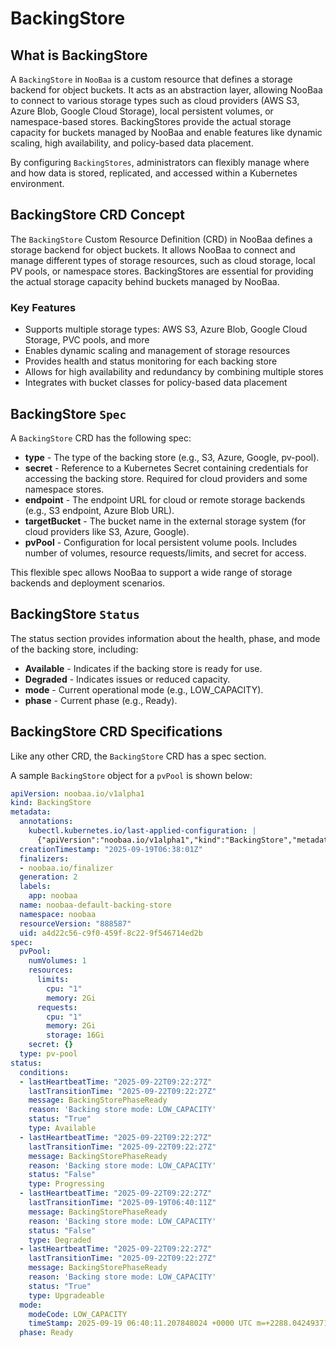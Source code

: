 # BackingStore

## What is BackingStore

A `BackingStore` in `NooBaa` is a custom resource that defines a storage backend for object buckets. It acts as an abstraction layer, allowing NooBaa to connect to various storage types such as cloud providers (AWS S3, Azure Blob, Google Cloud Storage), local persistent volumes, or namespace-based stores. BackingStores provide the actual storage capacity for buckets managed by NooBaa and enable features like dynamic scaling, high availability, and policy-based data placement.

By configuring `BackingStores`, administrators can flexibly manage where and how data is stored, replicated, and accessed within a Kubernetes environment.

## BackingStore CRD Concept

The `BackingStore` Custom Resource Definition (CRD) in NooBaa defines a storage backend for object buckets. It allows NooBaa to connect and manage different types of storage resources, such as cloud storage, local PV pools, or namespace stores. BackingStores are essential for providing the actual storage capacity behind buckets managed by NooBaa.

### Key Features
- Supports multiple storage types: AWS S3, Azure Blob, Google Cloud Storage, PVC pools, and more
- Enables dynamic scaling and management of storage resources
- Provides health and status monitoring for each backing store
- Allows for high availability and redundancy by combining multiple stores
- Integrates with bucket classes for policy-based data placement

## BackingStore `Spec`
A `BackingStore` CRD has the following spec:
- **type** - The type of the backing store (e.g., S3, Azure, Google, pv-pool).
- **secret** - Reference to a Kubernetes Secret containing credentials for accessing the backing store. Required for cloud providers and some namespace stores.
- **endpoint** - The endpoint URL for cloud or remote storage backends (e.g., S3 endpoint, Azure Blob URL).
- **targetBucket** - The bucket name in the external storage system (for cloud providers like S3, Azure, Google).
- **pvPool** - Configuration for local persistent volume pools. Includes number of volumes, resource requests/limits, and secret for access.

This flexible spec allows NooBaa to support a wide range of storage backends and deployment scenarios.

## BackingStore `Status`
The status section provides information about the health, phase, and mode of the backing store, including:
- **Available** - Indicates if the backing store is ready for use.
- **Degraded** - Indicates issues or reduced capacity.
- **mode** - Current operational mode (e.g., LOW_CAPACITY).
- **phase** - Current phase (e.g., Ready).

## BackingStore CRD Specifications
Like any other CRD, the `BackingStore` CRD has a spec section.

A sample `BackingStore` object for a `pvPool` is shown below:

```yaml
apiVersion: noobaa.io/v1alpha1
kind: BackingStore
metadata:
  annotations:
    kubectl.kubernetes.io/last-applied-configuration: |
      {"apiVersion":"noobaa.io/v1alpha1","kind":"BackingStore","metadata":{"annotations":{},"name":"noobaa-default-backing-store","namespace":"noobaa"},"spec":{"pvPool":{"numVolumes":1,"resources":{"limits":{"cpu":"1000m","memory":"2Gi"},"requests":{"cpu":"1000m","memory":"2Gi","storage":"16Gi"}},"secret":{}},"type":"pv-pool"}}
  creationTimestamp: "2025-09-19T06:38:01Z"
  finalizers:
  - noobaa.io/finalizer
  generation: 2
  labels:
    app: noobaa
  name: noobaa-default-backing-store
  namespace: noobaa
  resourceVersion: "888587"
  uid: a4d22c56-c9f0-459f-8c22-9f546714ed2b
spec:
  pvPool:
    numVolumes: 1
    resources:
      limits:
        cpu: "1"
        memory: 2Gi
      requests:
        cpu: "1"
        memory: 2Gi
        storage: 16Gi
    secret: {}
  type: pv-pool
status:
  conditions:
  - lastHeartbeatTime: "2025-09-22T09:22:27Z"
    lastTransitionTime: "2025-09-22T09:22:27Z"
    message: BackingStorePhaseReady
    reason: 'Backing store mode: LOW_CAPACITY'
    status: "True"
    type: Available
  - lastHeartbeatTime: "2025-09-22T09:22:27Z"
    lastTransitionTime: "2025-09-22T09:22:27Z"
    message: BackingStorePhaseReady
    reason: 'Backing store mode: LOW_CAPACITY'
    status: "False"
    type: Progressing
  - lastHeartbeatTime: "2025-09-22T09:22:27Z"
    lastTransitionTime: "2025-09-19T06:40:11Z"
    message: BackingStorePhaseReady
    reason: 'Backing store mode: LOW_CAPACITY'
    status: "False"
    type: Degraded
  - lastHeartbeatTime: "2025-09-22T09:22:27Z"
    lastTransitionTime: "2025-09-22T09:22:27Z"
    message: BackingStorePhaseReady
    reason: 'Backing store mode: LOW_CAPACITY'
    status: "True"
    type: Upgradeable
  mode:
    modeCode: LOW_CAPACITY
    timeStamp: 2025-09-19 06:40:11.207848024 +0000 UTC m=+2288.042493713
  phase: Ready
```